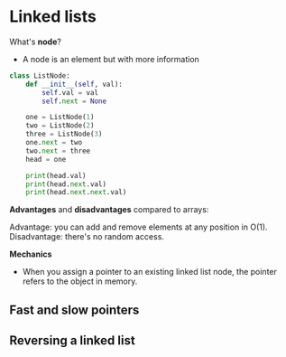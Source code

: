 # Linked lists

What's **node**?
- A node is an element but with more information

```py
class ListNode:
    def __init__(self, val):
        self.val = val
        self.next = None

    one = ListNode(1)
    two = ListNode(2)
    three = ListNode(3)
    one.next = two
    two.next = three
    head = one

    print(head.val)
    print(head.next.val)
    print(head.next.next.val)
```

**Advantages** and **disadvantages** compared to arrays:

Advantage: you can add and remove elements at any position in O(1).
Disadvantage: there's no random access.

**Mechanics**

- When you assign a pointer to an existing linked list node, the pointer refers to the object in memory.

## Fast and slow pointers

## Reversing a linked list
